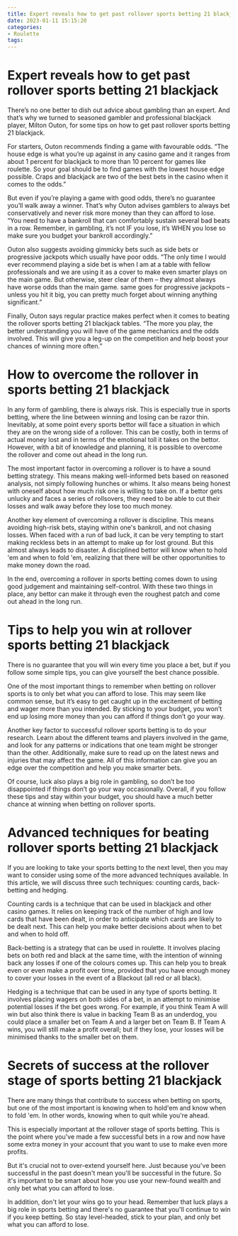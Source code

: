 ```yaml
---
title: Expert reveals how to get past rollover sports betting 21 blackjack 
date: 2023-01-11 15:15:20
categories:
- Roulette
tags:
---
```



#  Expert reveals how to get past rollover sports betting 21 blackjack 

There’s no one better to dish out advice about gambling than an expert. And that’s why we turned to seasoned gambler and professional blackjack player, Milton Outon, for some tips on how to get past rollover sports betting 21 blackjack.

For starters, Outon recommends finding a game with favourable odds. “The house edge is what you’re up against in any casino game and it ranges from about 1 percent for blackjack to more than 10 percent for games like roulette. So your goal should be to find games with the lowest house edge possible. Craps and blackjack are two of the best bets in the casino when it comes to the odds.”

But even if you’re playing a game with good odds, there’s no guarantee you’ll walk away a winner. That’s why Outon advises gamblers to always bet conservatively and never risk more money than they can afford to lose. “You need to have a bankroll that can comfortably sustain several bad beats in a row. Remember, in gambling, it’s not IF you lose, it’s WHEN you lose so make sure you budget your bankroll accordingly.”

Outon also suggests avoiding gimmicky bets such as side bets or progressive jackpots which usually have poor odds. “The only time I would ever recommend playing a side bet is when I am at a table with fellow professionals and we are using it as a cover to make even smarter plays on the main game. But otherwise, steer clear of them – they almost always have worse odds than the main game. same goes for progressive jackpots – unless you hit it big, you can pretty much forget about winning anything significant.”

Finally, Outon says regular practice makes perfect when it comes to beating the rollover sports betting 21 blackjack tables. “The more you play, the better understanding you will have of the game mechanics and the odds involved. This will give you a leg-up on the competition and help boost your chances of winning more often.”

#  How to overcome the rollover in sports betting 21 blackjack 

In any form of gambling, there is always risk. This is especially true in sports betting, where the line between winning and losing can be razor thin. Inevitably, at some point every sports bettor will face a situation in which they are on the wrong side of a rollover. This can be costly, both in terms of actual money lost and in terms of the emotional toll it takes on the bettor. However, with a bit of knowledge and planning, it is possible to overcome the rollover and come out ahead in the long run.

The most important factor in overcoming a rollover is to have a sound betting strategy. This means making well-informed bets based on reasoned analysis, not simply following hunches or whims. It also means being honest with oneself about how much risk one is willing to take on. If a bettor gets unlucky and faces a series of rollsovers, they need to be able to cut their losses and walk away before they lose too much money.

Another key element of overcoming a rollover is discipline. This means avoiding high-risk bets, staying within one's bankroll, and not chasing losses. When faced with a run of bad luck, it can be very tempting to start making reckless bets in an attempt to make up for lost ground. But this almost always leads to disaster. A disciplined bettor will know when to hold 'em and when to fold 'em, realizing that there will be other opportunities to make money down the road.

In the end, overcoming a rollover in sports betting comes down to using good judgement and maintaining self-control. With these two things in place, any bettor can make it through even the roughest patch and come out ahead in the long run.

#  Tips to help you win at rollover sports betting 21 blackjack 

There is no guarantee that you will win every time you place a bet, but if you follow some simple tips, you can give yourself the best chance possible.

One of the most important things to remember when betting on rollover sports is to only bet what you can afford to lose. This may seem like common sense, but it’s easy to get caught up in the excitement of betting and wager more than you intended. By sticking to your budget, you won’t end up losing more money than you can afford if things don’t go your way.

Another key factor to successful rollover sports betting is to do your research. Learn about the different teams and players involved in the game, and look for any patterns or indications that one team might be stronger than the other. Additionally, make sure to read up on the latest news and injuries that may affect the game. All of this information can give you an edge over the competition and help you make smarter bets.

Of course, luck also plays a big role in gambling, so don’t be too disappointed if things don’t go your way occasionally. Overall, if you follow these tips and stay within your budget, you should have a much better chance at winning when betting on rollover sports.

#  Advanced techniques for beating rollover sports betting 21 blackjack 

If you are looking to take your sports betting to the next level, then you may want to consider using some of the more advanced techniques available. In this article, we will discuss three such techniques: counting cards, back-betting and hedging.

Counting cards is a technique that can be used in blackjack and other casino games. It relies on keeping track of the number of high and low cards that have been dealt, in order to anticipate which cards are likely to be dealt next. This can help you make better decisions about when to bet and when to hold off.

Back-betting is a strategy that can be used in roulette. It involves placing bets on both red and black at the same time, with the intention of winning back any losses if one of the colours comes up. This can help you to break even or even make a profit over time, provided that you have enough money to cover your losses in the event of a Blackout (all red or all black).

Hedging is a technique that can be used in any type of sports betting. It involves placing wagers on both sides of a bet, in an attempt to minimise potential losses if the bet goes wrong. For example, if you think Team A will win but also think there is value in backing Team B as an underdog, you could place a smaller bet on Team A and a larger bet on Team B. If Team A wins, you will still make a profit overall; but if they lose, your losses will be minimised thanks to the smaller bet on them.

#  Secrets of success at the rollover stage of sports betting 21 blackjack

There are many things that contribute to success when betting on sports, but one of the most important is knowing when to hold'em and know when to fold 'em. In other words, knowing when to quit while you're ahead.

This is especially important at the rollover stage of sports betting. This is the point where you've made a few successful bets in a row and now have some extra money in your account that you want to use to make even more profits.

But it's crucial not to over-extend yourself here. Just because you've been successful in the past doesn't mean you'll be successful in the future. So it's important to be smart about how you use your new-found wealth and only bet what you can afford to lose.

In addition, don't let your wins go to your head. Remember that luck plays a big role in sports betting and there's no guarantee that you'll continue to win if you keep betting. So stay level-headed, stick to your plan, and only bet what you can afford to lose.